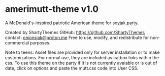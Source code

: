 # amerimutt-theme v1.0
A McDonald's-inspired patriotic American theme for soyjak.party.

Created by ShartyThemes
GitHub: https://github.com/ShartyThemes
contact: onionsjak@proton.me
Free to use, modify, and redistribute for non-commercial purposes. 

Note to teens: Asset files are provided only for server installation or to make customizations. For normal use, they are included as catbox links within the css. To use this theme on the party if it is not currently avaiable or is out of date, click on options and paste the mutt.css code into User CSS.

